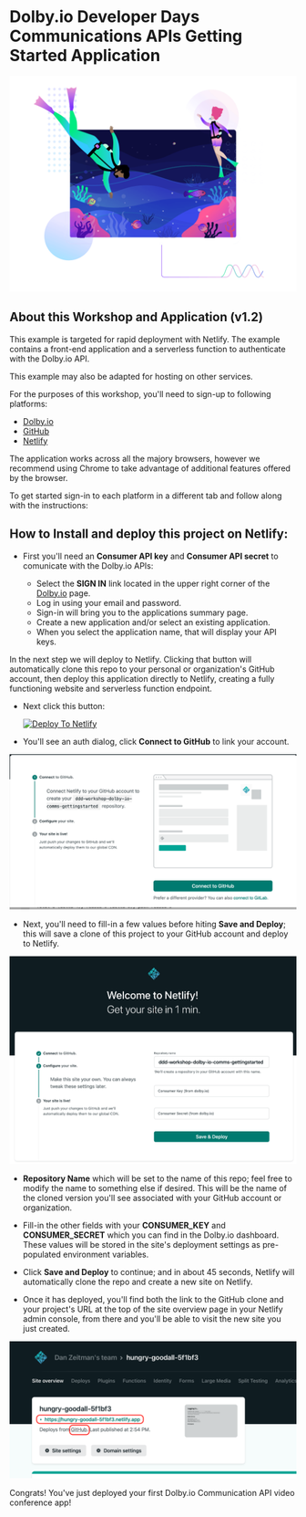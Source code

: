 # Dolby.io Developer Days Communications APIs Getting Started Application

  ![Auth Dialog](www/assets/img/dolby-io-discovery-days-illustration.png)
## About this Workshop and Application (v1.2)
 
This example is targeted for rapid deployment with Netlify. The example contains a front-end application and a serverless function to authenticate with the Dolby.io API.  

This example may also be adapted for hosting on other services. 

For the purposes of this workshop, you'll need to sign-up to following platforms:
- [Dolby.io](https://dolby.io)
- [GitHub](https://github.com)
- [Netlify](https://netlify.com)

The application works across all the majory browsers, however we recommend using Chrome to take advantage of additional features offered by the browser. 

To get started sign-in to each platform in a different tab and follow along with the instructions: 

##  How to Install and deploy this project on Netlify:

 - First you'll need an **Consumer API key** and **Consumer API secret** to comunicate with the Dolby.io APIs:
  
	- Select the  **SIGN IN**  link located in the upper right corner of the [Dolby.io](https://dolby.io) page. 
     - Log in using your email and password.
     - Sign-in will bring you to the applications summary page.
     - Create a new application and/or select an existing application.
     - When you select the application name, that will display your API keys. 
  
  In the next step we will deploy to Netlify. Clicking that button will automatically clone this repo to your personal or organization's GitHub account, then deploy this application directly to Netlify, creating a fully functioning website and serverless function endpoint.
  - Next click this button:
  
    [![Deploy To Netlify](https://www.netlify.com/img/deploy/button.svg)](https://app.netlify.com/start/deploy?repository=https://github.com/dolbyio-samples/workshop-ddd-dolby-io-comms-gettingstarted)

  - You'll see an auth dialog, click **Connect to GitHub** to link your account. 
  
  ![Auth Dialog](readme/ddd-workshop-connect.png)
   
  -  Next, you'll need to fill-in a few values before hiting **Save and Deploy**; this will save a clone of this project to your GitHub account and deploy to Netlify. 

  ![Auth Dialog](readme/ddd-workshop-auth-screen.png)

- **Repository Name**  which will be set to the name of this repo; feel free to modify the name to something else if desired. This will be the name of the cloned version you'll see associated with your GitHub account or organization.
- Fill-in the other fields with your **CONSUMER_KEY** and **CONSUMER_SECRET** which you can find in the Dolby.io dashboard.
    These values will be stored in the site's deployment settings as pre-populated environment variables.
- Click **Save and Deploy** to continue; and in about 45 seconds, Netlify will automatically clone the repo and create a new site on Netlify.

-  Once it has deployed, you'll find both the link to the GitHub clone and your project's URL at the top of the site overview page in your Netlify admin console, from there and you'll be able to visit the new site you just created.
  

  ![Auth Dialog](readme/ddd-workshop-complete.png)

  Congrats! You've just deployed your first Dolby.io Communication API video conference app!